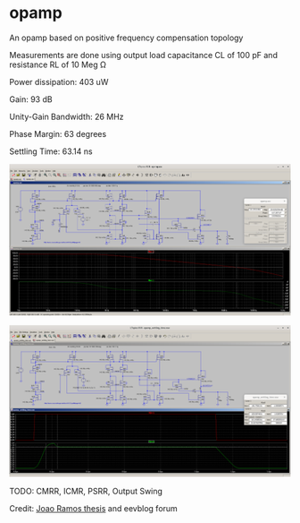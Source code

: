 # opamp
An opamp based on positive frequency compensation topology

Measurements are done using output load capacitance CL of 100 pF 
and resistance RL of 10 Meg Ω

Power dissipation: 403 uW

Gain: 93 dB

Unity-Gain Bandwidth: 26 MHz

Phase Margin: 63 degrees

Settling Time: 63.14 ns



![bode_plot](./opamp.png)

![settling_time](./settling_time.png)

TODO: CMRR, ICMR, PSRR, Output Swing

Credit: [Joao Ramos thesis](http://asco.sourceforge.net/doc/phd_jramos.pdf) and eevblog forum
